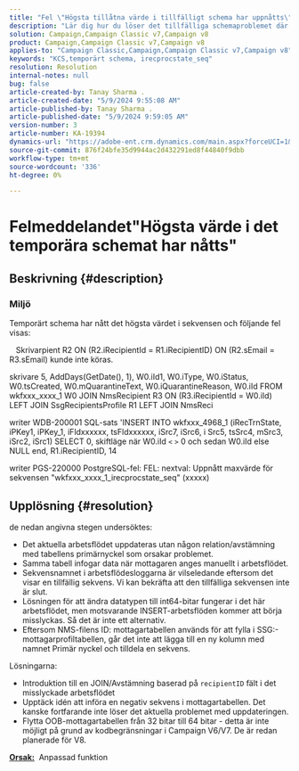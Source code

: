 ```yaml
---
title: "Fel \"Högsta tillåtna värde i tillfälligt schema har uppnåtts\""
description: "Lär dig hur du löser det tillfälliga schemaproblemet där det högsta värdet i sekvensen har uppnåtts och ett fel visas."
solution: Campaign,Campaign Classic v7,Campaign v8
product: Campaign,Campaign Classic v7,Campaign v8
applies-to: "Campaign Classic,Campaign,Campaign Classic v7,Campaign v8"
keywords: "KCS,temporärt schema, irecprocstate_seq"
resolution: Resolution
internal-notes: null
bug: false
article-created-by: Tanay Sharma .
article-created-date: "5/9/2024 9:55:08 AM"
article-published-by: Tanay Sharma .
article-published-date: "5/9/2024 9:59:05 AM"
version-number: 3
article-number: KA-19394
dynamics-url: "https://adobe-ent.crm.dynamics.com/main.aspx?forceUCI=1&pagetype=entityrecord&etn=knowledgearticle&id=9453d232-ea0d-ef11-9f8a-6045bd0201f5"
source-git-commit: 876f24bfe35d9944ac2d432291ed8f44840f9dbb
workflow-type: tm+mt
source-wordcount: '336'
ht-degree: 0%

---
```


# Felmeddelandet&quot;Högsta värde i det temporära schemat har nåtts&quot;

## Beskrivning {#description}


### <b>Miljö</b>

Temporärt schema har nått det högsta värdet i sekvensen och följande fel visas:

   Skrivarpient R2 ON (R2.iRecipientId = R1.iRecipientID) ON (R2.sEmail = R3.sEmail) kunde inte köras.

skrivare 5, AddDays(GetDate(), 1), W0.iId1, W0.iType, W0.iStatus, W0.tsCreated, W0.mQuarantineText, W0.iQuarantineReason, W0.iId FROM wkfxxx_xxxx_1 W0 JOIN NmsRecipient R3 ON (R3.iRecipientId = W0.iId) LEFT JOIN SsgRecipientsProfile R1 LEFT JOIN NmsReci

writer WDB-200001 SQL-sats &#39;INSERT INTO wkfxxx_4968_1 (iRecTrnState, iPKey1, iPKey_1, iFldxxxxxx, tsFldxxxxxx, iSrc7, iSrc6, i Src5, tsSrc4, mSrc3, iSrc2, iSrc1) SELECT 0, skiftläge när W0.iId `<` `>`  0 och sedan W0.iId else NULL end, R1.iRecipientID, 14

writer PGS-220000 PostgreSQL-fel: FEL: nextval: Uppnått maxvärde för sekvensen &quot;wkfxxx_xxxx_1_irecprocstate_seq&quot; (xxxxx)


## Upplösning {#resolution}


de nedan angivna stegen undersöktes:

- Det aktuella arbetsflödet uppdateras utan någon relation/avstämning med tabellens primärnyckel som orsakar problemet.
- Samma tabell infogar data när mottagaren anges manuellt i arbetsflödet.
- Sekvensnamnet i arbetsflödesloggarna är vilseledande eftersom det visar en tillfällig sekvens. Vi kan bekräfta att den tillfälliga sekvensen inte är slut.
- Lösningen för att ändra datatypen till int64-bitar fungerar i det här arbetsflödet, men motsvarande INSERT-arbetsflöden kommer att börja misslyckas. Så det är inte ett alternativ.
- Eftersom NMS-filens ID: mottagartabellen används för att fylla i SSG:-mottagarprofiltabellen, går det inte att lägga till en ny kolumn med namnet Primär nyckel och tilldela en sekvens.


Lösningarna:

- Introduktion till en JOIN/Avstämning baserad på `recipientID` fält i det misslyckade arbetsflödet
- Upptäck idén att införa en negativ sekvens i mottagartabellen. Det kanske fortfarande inte löser det aktuella problemet med uppdateringen.
- Flytta OOB-mottagartabellen från 32 bitar till 64 bitar - detta är inte möjligt på grund av kodbegränsningar i Campaign V6/V7. De är redan planerade för V8.




<b><u>Orsak:</u></b>  Anpassad funktion


